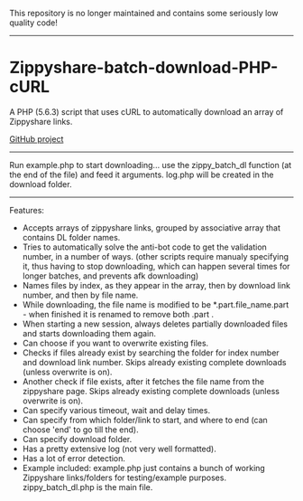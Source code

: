 This repository is no longer maintained and contains some seriously low quality code!
______________________________________________________

# Zippyshare-batch-download-PHP-cURL
A PHP (5.6.3) script that uses cURL to automatically download an array of Zippyshare links.

[GitHub project](https://github.com/Quirinus/Zippyshare-batch-download-PHP-cURL)
_____________________________________________________________________

Run example.php to start downloading... use the zippy_batch_dl function (at the end of the file) and feed it arguments. log.php will be created in the download folder.

_____________________________________________________________________
Features:
- Accepts arrays of zippyshare links, grouped by associative array that contains DL folder names.
- Tries to automatically solve the anti-bot code to get the validation number, in a number of ways. (other scripts require manualy specifying it, thus having to stop downloading, which can happen several times for longer batches, and prevents afk downloading)
- Names files by index, as they appear in the array, then by download link number, and then by file name.
- While downloading, the file name is modified to be *.part.file_name.part - when finished it is renamed to remove both .part .
- When starting a new session, always deletes partially downloaded files and starts downloading them again.
- Can choose if you want to overwrite existing files.
- Checks if files already exist by searching the folder for index number and download link number. Skips already existing complete downloads (unless overwrite is on).
- Another check if file exists, after it fetches the file name from the zippyshare page. Skips already existing complete downloads (unless overwrite is on).
- Can specify various timeout, wait and delay times.
- Can specify from which folder/link to start, and where to end (can choose 'end' to go till the end).
- Can specify download folder.
- Has a pretty extensive log (not very well formatted).
- Has a lot of error detection.
- Example included: example.php just contains a bunch of working Zippyshare links/folders for testing/example purposes. zippy_batch_dl.php is the main file. 
